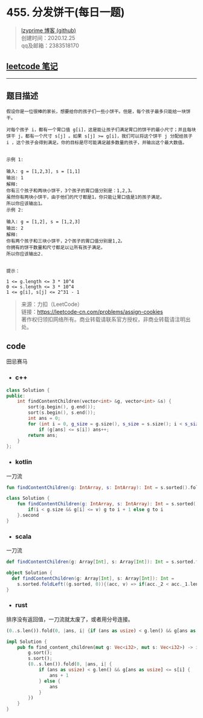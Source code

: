 # 455. 分发饼干(每日一题)

> [lzyprime 博客 (github)](https://lzyprime.github.io)   
> 创建时间：2020.12.25  
> qq及邮箱：2383518170  

## [leetcode 笔记](https://lzyprime.github.io/leetcode/leetcode)

---

## 题目描述

```
假设你是一位很棒的家长，想要给你的孩子们一些小饼干。但是，每个孩子最多只能给一块饼干。

对每个孩子 i，都有一个胃口值 g[i]，这是能让孩子们满足胃口的饼干的最小尺寸；并且每块饼干 j，都有一个尺寸 s[j] 。如果 s[j] >= g[i]，我们可以将这个饼干 j 分配给孩子 i ，这个孩子会得到满足。你的目标是尽可能满足越多数量的孩子，并输出这个最大数值。

 
示例 1:

输入: g = [1,2,3], s = [1,1]
输出: 1
解释: 
你有三个孩子和两块小饼干，3个孩子的胃口值分别是：1,2,3。
虽然你有两块小饼干，由于他们的尺寸都是1，你只能让胃口值是1的孩子满足。
所以你应该输出1。
示例 2:

输入: g = [1,2], s = [1,2,3]
输出: 2
解释: 
你有两个孩子和三块小饼干，2个孩子的胃口值分别是1,2。
你拥有的饼干数量和尺寸都足以让所有孩子满足。
所以你应该输出2.
 

提示：

1 <= g.length <= 3 * 10^4
0 <= s.length <= 3 * 10^4
1 <= g[i], s[j] <= 2^31 - 1

```

> 来源：力扣（LeetCode）  
> 链接：https://leetcode-cn.com/problems/assign-cookies  
> 著作权归领扣网络所有。商业转载请联系官方授权，非商业转载请注明出处。



## code

田忌赛马

- ### c++

```c++
class Solution {
public:
    int findContentChildren(vector<int> &g, vector<int> &s) {
        sort(g.begin(), g.end());
        sort(s.begin(), s.end());
        int ans = 0;
        for (int i = 0, g_size = g.size(), s_size = s.size(); i < s_size && ans < g_size; i++)
            if (g[ans] <= s[i]) ans++;
        return ans;
    }
};
```

- ### kotlin

一刀流

```kotlin
fun findContentChildren(g: IntArray, s: IntArray): Int = s.sorted().fold(g.sorted() to 0){(g, i), v-> if(i < g.size && g[i] <= v) g to i + 1 else g to i }.second
```

```kotlin
class Solution {
    fun findContentChildren(g: IntArray, s: IntArray): Int = s.sorted().fold(g.sorted() to 0){(g, i), v->
        if(i < g.size && g[i] <= v) g to i + 1 else g to i
    }.second
}
```

- ### scala

一刀流

```scala
def findContentChildren(g: Array[Int], s: Array[Int]): Int = s.sorted.foldLeft((g.sorted, 0)){(acc, v) => if(acc._2 < acc._1.length && acc._1(acc._2) <= v) (acc._1, acc._2 + 1) else acc}._2
```

```scala
object Solution {
  def findContentChildren(g: Array[Int], s: Array[Int]): Int =
    s.sorted.foldLeft((g.sorted, 0)){(acc, v) => if(acc._2 < acc._1.length && acc._1(acc._2) <= v) (acc._1, acc._2 + 1) else acc}._2
}
```

- ### rust

排序没有返回值，一刀流就太废了，或者用分号连接。

```rust
(0..s.len()).fold(0, |ans, i| {if (ans as usize) < g.len() && g[ans as usize] <= s[i] {ans + 1} else {ans}})
```

```rust
impl Solution {
    pub fn find_content_children(mut g: Vec<i32>, mut s: Vec<i32>) -> i32 {
        g.sort();
        s.sort();
        (0..s.len()).fold(0, |ans, i| {
            if (ans as usize) < g.len() && g[ans as usize] <= s[i] {
                ans + 1
            } else {
                ans
            }
        })
    }
}
```